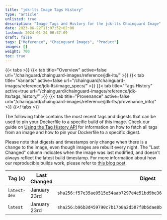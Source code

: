 ```yaml
---
title: "jdk-lts Image Tags History"
type: "article"
unlisted: true
description: "Image Tags and History for the jdk-lts Chainguard Image"
date: 2023-06-22T11:07:52+02:00
lastmod: 2024-01-24 00:37:09
draft: false
tags: ["Reference", "Chainguard Images", "Product"]
images: []
weight: 700
toc: true
---
```


{{< tabs >}}
{{< tab title="Overview" active=false url="/chainguard/chainguard-images/reference/jdk-lts/" >}}
{{< tab title="Variants" active=false url="/chainguard/chainguard-images/reference/jdk-lts/image_specs/" >}}
{{< tab title="Tags History" active=true url="/chainguard/chainguard-images/reference/jdk-lts/tags_history/" >}}
{{< tab title="Provenance" active=false url="/chainguard/chainguard-images/reference/jdk-lts/provenance_info/" >}}
{{</ tabs >}}

The following table contains the most recent tags and digests that can be used to pin your Dockerfile to a specific build of this image. Check our guide on [Using the Tag History API](/chainguard/chainguard-images/using-the-tag-history-api/) for information on how to fetch all tags from an image and how to pin your Dockerfile to a specific digest.

Please note that digests and timestamps only change when there is a change to the image, even though images are rebuilt every night. The "Last Changed" column indicates when the image was last modified, and doesn't always reflect the latest build timestamp. For more information about how our reproducible builds work, please refer to [this blog post](https://www.chainguard.dev/unchained/reproducing-chainguards-reproducible-image-builds).

| Tag (s)       | Last Changed | Digest                                                                    |
|---------------|--------------|---------------------------------------------------------------------------|
|  `latest-dev` | January 23rd | `sha256:f57e35ae0515e54aab7297e4e51bd9be36fe55b7ceb63bd8e824b22a165bf0e4` |
|  `latest`     | January 23rd | `sha256:b96b3d459790c7b17b8a2d587f8b6dae8b51550b8c460b4b9b81e9b2b5e36228` |

